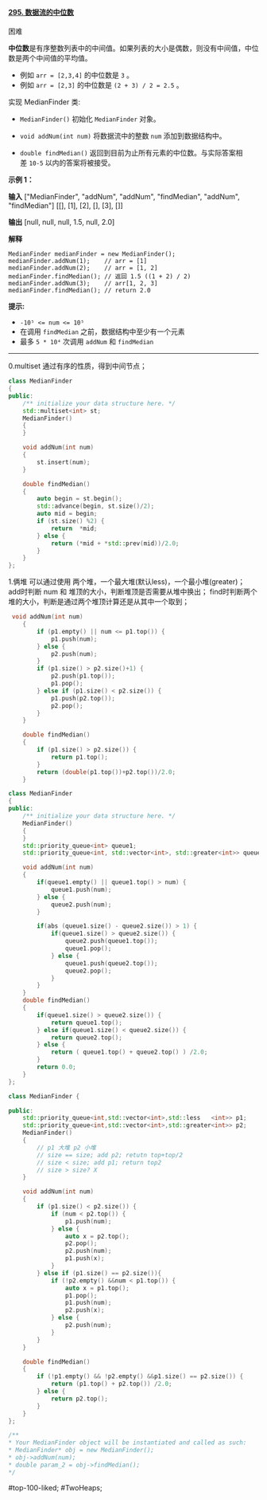 #### [295. 数据流的中位数](https://leetcode.cn/problems/find-median-from-data-stream/)

困难

**中位数**是有序整数列表中的中间值。如果列表的大小是偶数，则没有中间值，中位数是两个中间值的平均值。

- 例如 `arr = [2,3,4]` 的中位数是 `3` 。
- 例如 `arr = [2,3]` 的中位数是 `(2 + 3) / 2 = 2.5` 。

实现 MedianFinder 类:

- `MedianFinder()` 初始化 `MedianFinder` 对象。

- `void addNum(int num)` 将数据流中的整数 `num` 添加到数据结构中。

- `double findMedian()` 返回到目前为止所有元素的中位数。与实际答案相差 `10-5` 以内的答案将被接受。


**示例 1：**

**输入**
["MedianFinder", "addNum", "addNum", "findMedian", "addNum", "findMedian"]
\[[], [1], [2], [], [3], []\]

**输出**
[null, null, null, 1.5, null, 2.0]

**解释**
```
MedianFinder medianFinder = new MedianFinder();
medianFinder.addNum(1);    // arr = [1]
medianFinder.addNum(2);    // arr = [1, 2]
medianFinder.findMedian(); // 返回 1.5 ((1 + 2) / 2)
medianFinder.addNum(3);    // arr[1, 2, 3]
medianFinder.findMedian(); // return 2.0
```
**提示:**

- `-10⁵ <= num <= 10⁵`
- 在调用 `findMedian` 之前，数据结构中至少有一个元素
- 最多 `5 * 10⁴` 次调用 `addNum` 和 `findMedian`
---- ----
0.multiset 通过有序的性质，得到中间节点；
```cpp
class MedianFinder
{
public:
    /** initialize your data structure here. */
    std::multiset<int> st;
    MedianFinder()
    {
    }

    void addNum(int num)
    {
        st.insert(num);
    }

    double findMedian()
    {
        auto begin = st.begin();
        std::advance(begin, st.size()/2);
        auto mid = begin;
        if (st.size() %2) {
            return  *mid;
        } else {
            return (*mid + *std::prev(mid))/2.0;
        }
    }
};
```
1.俩堆
可以通过使用 两个堆，一个最大堆(默认less)，一个最小堆(greater)；
add时判断 num 和 堆顶的大小，判断堆顶是否需要从堆中换出；
find时判断两个堆的大小，判断是通过两个堆顶计算还是从其中一个取到；
```cpp
 void addNum(int num)
    {
        if (p1.empty() || num <= p1.top()) {
            p1.push(num);
        } else {
            p2.push(num);
        }
        if (p1.size() > p2.size()+1) {
            p2.push(p1.top());
            p1.pop();
        } else if (p1.size() < p2.size()) {
            p1.push(p2.top());
            p2.pop();
        }
    }

    double findMedian()
    {
        if (p1.size() > p2.size()) {
            return p1.top();
        }
        return (double(p1.top())+p2.top())/2.0;
    }
```

```cpp
class MedianFinder
{
public:
    /** initialize your data structure here. */
    MedianFinder()
    {
    }
    std::priority_queue<int> queue1;
    std::priority_queue<int, std::vector<int>, std::greater<int>> queue2;

    void addNum(int num)
    {
        if(queue1.empty() || queue1.top() > num) {
            queue1.push(num);
        } else {
            queue2.push(num);
        }

        if(abs (queue1.size() - queue2.size()) > 1) {
            if(queue1.size() > queue2.size()) {
                queue2.push(queue1.top());
                queue1.pop();
            } else {
                queue1.push(queue2.top());
                queue2.pop();
            }
        }
    }
    double findMedian()
    {
        if(queue1.size() > queue2.size()) {
            return queue1.top();
        } else if(queue1.size() < queue2.size()) {
            return queue2.top();
        } else {
            return ( queue1.top() + queue2.top() ) /2.0;
        }
        return 0.0;
    }
};
```

```cpp
class MedianFinder {

public:
    std::priority_queue<int,std::vector<int>,std::less   <int>> p1;
    std::priority_queue<int,std::vector<int>,std::greater<int>> p2;
    MedianFinder()
    {
        // p1 大堆 p2 小堆
        // size == size; add p2; retutn top+top/2
        // size < size; add p1; return top2
        // size > size? X
    }

    void addNum(int num)
    {
        if (p1.size() < p2.size()) {
            if (num < p2.top()) {
                p1.push(num);
            } else {
                auto x = p2.top();
                p2.pop();
                p2.push(num);
                p1.push(x);
            }
        } else if (p1.size() == p2.size()){
            if (!p2.empty() &&num < p1.top()) {
                auto x = p1.top();
                p1.pop();
                p1.push(num);
                p2.push(x);
            } else {
                p2.push(num);
            }
        }
    }

    double findMedian()
    {
        if (!p1.empty() && !p2.empty() &&p1.size() == p2.size()) {
            return (p1.top() + p2.top()) /2.0;
        } else {
            return p2.top();
        }
    }
};

/**
* Your MedianFinder object will be instantiated and called as such:
* MedianFinder* obj = new MedianFinder();
* obj->addNum(num);
* double param_2 = obj->findMedian();
*/
```
#top-100-liked; #TwoHeaps;

